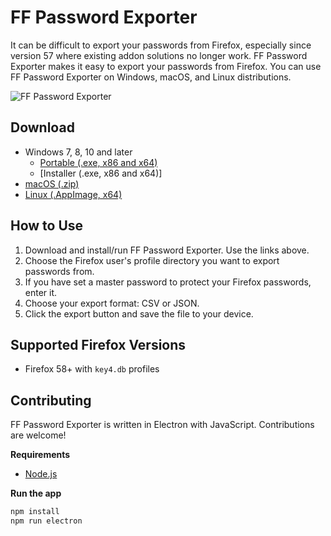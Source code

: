 # FF Password Exporter

It can be difficult to export your passwords from Firefox, especially since version 57 where existing addon solutions no longer work. FF Password Exporter makes it easy to export your passwords from Firefox. You can use FF Password Exporter on Windows, macOS, and Linux distributions.

![FF Password Exporter](http://imgur.com/PdMWPvE.png "FF Password Exporter")

## Download

- Windows 7, 8, 10 and later
  - [Portable (.exe, x86 and x64)]()
  - [Installer (.exe, x86 and x64)]
- [macOS (.zip)]()
- [Linux (.AppImage, x64)]()

## How to Use

1. Download and install/run FF Password Exporter. Use the links above.
2. Choose the Firefox user's profile directory you want to export passwords from.
3. If you have set a master password to protect your Firefox passwords, enter it.
4. Choose your export format: CSV or JSON.
5. Click the export button and save the file to your device.

## Supported Firefox Versions

- Firefox 58+ with `key4.db` profiles

## Contributing

FF Password Exporter is written in Electron with JavaScript. Contributions are welcome!

**Requirements**

- [Node.js](https://nodejs.org/)

**Run the app**

```bash
npm install
npm run electron
```
